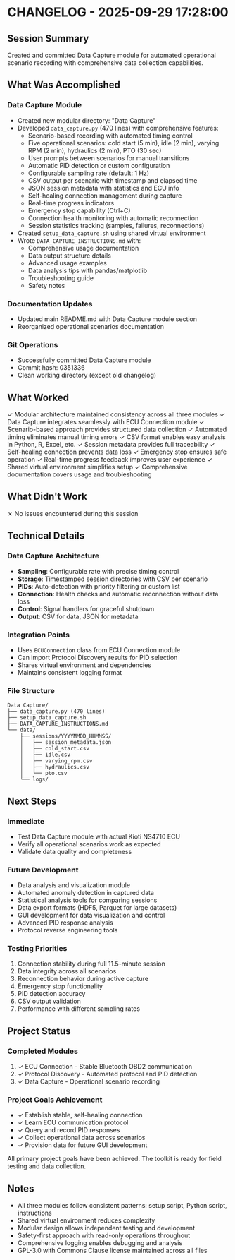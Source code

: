 # CHANGELOG - 2025-09-29 17:28:00

## Session Summary
Created and committed Data Capture module for automated operational scenario recording with comprehensive data collection capabilities.

## What Was Accomplished

### Data Capture Module
- Created new modular directory: "Data Capture"
- Developed `data_capture.py` (470 lines) with comprehensive features:
  - Scenario-based recording with automated timing control
  - Five operational scenarios: cold start (5 min), idle (2 min), varying RPM (2 min), hydraulics (2 min), PTO (30 sec)
  - User prompts between scenarios for manual transitions
  - Automatic PID detection or custom configuration
  - Configurable sampling rate (default: 1 Hz)
  - CSV output per scenario with timestamp and elapsed time
  - JSON session metadata with statistics and ECU info
  - Self-healing connection management during capture
  - Real-time progress indicators
  - Emergency stop capability (Ctrl+C)
  - Connection health monitoring with automatic reconnection
  - Session statistics tracking (samples, failures, reconnections)
- Created `setup_data_capture.sh` using shared virtual environment
- Wrote `DATA_CAPTURE_INSTRUCTIONS.md` with:
  - Comprehensive usage documentation
  - Data output structure details
  - Advanced usage examples
  - Data analysis tips with pandas/matplotlib
  - Troubleshooting guide
  - Safety notes

### Documentation Updates
- Updated main README.md with Data Capture module section
- Reorganized operational scenarios documentation

### Git Operations
- Successfully committed Data Capture module
- Commit hash: 0351336
- Clean working directory (except old changelog)

## What Worked

✓ Modular architecture maintained consistency across all three modules
✓ Data Capture integrates seamlessly with ECU Connection module
✓ Scenario-based approach provides structured data collection
✓ Automated timing eliminates manual timing errors
✓ CSV format enables easy analysis in Python, R, Excel, etc.
✓ Session metadata provides full traceability
✓ Self-healing connection prevents data loss
✓ Emergency stop ensures safe operation
✓ Real-time progress feedback improves user experience
✓ Shared virtual environment simplifies setup
✓ Comprehensive documentation covers usage and troubleshooting

## What Didn't Work

✗ No issues encountered during this session

## Technical Details

### Data Capture Architecture
- **Sampling**: Configurable rate with precise timing control
- **Storage**: Timestamped session directories with CSV per scenario
- **PIDs**: Auto-detection with priority filtering or custom list
- **Connection**: Health checks and automatic reconnection without data loss
- **Control**: Signal handlers for graceful shutdown
- **Output**: CSV for data, JSON for metadata

### Integration Points
- Uses `ECUConnection` class from ECU Connection module
- Can import Protocol Discovery results for PID selection
- Shares virtual environment and dependencies
- Maintains consistent logging format

### File Structure
```
Data Capture/
├── data_capture.py (470 lines)
├── setup_data_capture.sh
├── DATA_CAPTURE_INSTRUCTIONS.md
└── data/
    ├── sessions/YYYYMMDD_HHMMSS/
    │   ├── session_metadata.json
    │   ├── cold_start.csv
    │   ├── idle.csv
    │   ├── varying_rpm.csv
    │   ├── hydraulics.csv
    │   └── pto.csv
    └── logs/
```

## Next Steps

### Immediate
- Test Data Capture module with actual Kioti NS4710 ECU
- Verify all operational scenarios work as expected
- Validate data quality and completeness

### Future Development
- Data analysis and visualization module
- Automated anomaly detection in captured data
- Statistical analysis tools for comparing sessions
- Data export formats (HDF5, Parquet for large datasets)
- GUI development for data visualization and control
- Advanced PID response analysis
- Protocol reverse engineering tools

### Testing Priorities
1. Connection stability during full 11.5-minute session
2. Data integrity across all scenarios
3. Reconnection behavior during active capture
4. Emergency stop functionality
5. PID detection accuracy
6. CSV output validation
7. Performance with different sampling rates

## Project Status

### Completed Modules
1. ✓ ECU Connection - Stable Bluetooth OBD2 communication
2. ✓ Protocol Discovery - Automated protocol and PID detection
3. ✓ Data Capture - Operational scenario recording

### Project Goals Achievement
- ✓ Establish stable, self-healing connection
- ✓ Learn ECU communication protocol
- ✓ Query and record PID responses
- ✓ Collect operational data across scenarios
- ✓ Provision data for future GUI development

All primary project goals have been achieved. The toolkit is ready for field testing and data collection.

## Notes

- All three modules follow consistent patterns: setup script, Python script, instructions
- Shared virtual environment reduces complexity
- Modular design allows independent testing and development
- Safety-first approach with read-only operations throughout
- Comprehensive logging enables debugging and analysis
- GPL-3.0 with Commons Clause license maintained across all files